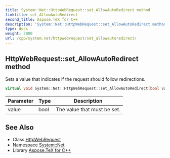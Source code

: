 ```yaml
---
title: System::Net::HttpWebRequest::set_AllowAutoRedirect method
linktitle: set_AllowAutoRedirect
second_title: Aspose.TeX for C++
description: 'System::Net::HttpWebRequest::set_AllowAutoRedirect method. Sets a value that indicates if the request should follow redirections in C++.'
type: docs
weight: 3000
url: /cpp/system.net/httpwebrequest/set_allowautoredirect/
---
```

## HttpWebRequest::set_AllowAutoRedirect method


Sets a value that indicates if the request should follow redirections.

```cpp
virtual void System::Net::HttpWebRequest::set_AllowAutoRedirect(bool value)
```


| Parameter | Type | Description |
| --- | --- | --- |
| value | bool | The value that must be set. |

## See Also

* Class [HttpWebRequest](../)
* Namespace [System::Net](../../)
* Library [Aspose.TeX for C++](../../../)
